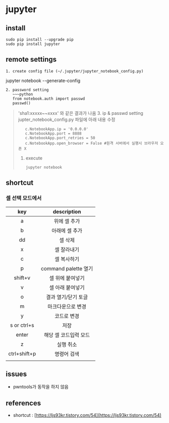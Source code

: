 # jupyter

## install

```text
sudo pip install --upgrade pip
sudo pip install jupyter
```

## remote settings

```text
1. create config file (~/.jupyter/jupyter_notebook_config.py)
```

jupyter notebook --generate-config

```text
2. password setting 
   ~~~python
   from notebook.auth import passwd
   passwd()
```

> 'sha1:xxxxx~~xxxx' 와 같은 결과가 나옴 3. ip & passwd setting jupter\_notebook\_config.py 파일에 아래 내용 수정
>
> ```text
>    c.NotebookApp.ip = '0.0.0.0'
>    c.NotebookApp.port = 8888
>    c.NotebookApp.port_retries = 50
>    c.NotebookApp.open_browser = False #원격 서버에서 실행시 브라우저 오픈 X
> ```
>
> 1. execute  
>
>    ```text
>    jupyter notebook
>    ```

## shortcut

### 셀 선택 모드에서

| key | description |
| :---: | :---: |
| a | 위에 셀 추가 |
| b | 아래에 셀 추가 |
| dd | 셀 삭제 |
| x | 셀 잘라내기 |
| c | 셀 복사하기 |
| p | command palette 열기 |
| shift+v | 셀 위에 붙여넣기 |
| v | 셀 아래 붙여넣기 |
| o | 결과 열기/닫기 토글 |
| m | 마크다운으로 변경 |
| y | 코드로 변경 |
| s or ctrl+s | 저장 |
| enter | 해당 셀 코드입력 모드 |
| z | 실행 취소 |
| ctrl+shift+p | 명령어 검색 |
|  |  |

## issues

* pwntools가 동작을 하지 않음 

## references

* shortcut : [https://ljs93kr.tistory.com/54](https://ljs93kr.tistory.com/54)


